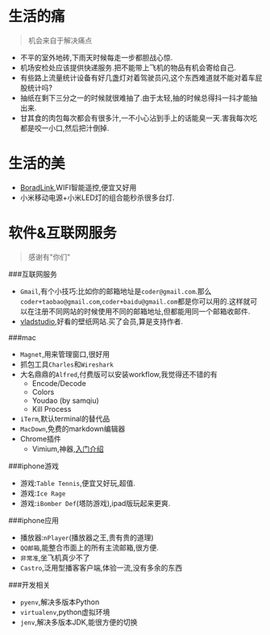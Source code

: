 # 生活的痛
>机会来自于解决痛点

- 不平的室外地砖,下雨天时候每走一步都胆战心惊.
- 机场安检处应该提供快递服务.把不能带上飞机的物品有机会寄给自己.
- 有些路上流量统计设备有好几盏灯对着驾驶员闪,这个东西难道就不能对着车屁股统计吗?
- 抽纸在剩下三分之一的时候就很难抽了.由于太轻,抽的时候总得抖一抖才能抽出来.
- 甘其食的肉包每次都会有很多汁,一不小心沾到手上的话能臭一天.害我每次吃都是咬一小口,然后把汁倒掉.

# 生活的美

- [BoradLink](http://www.broadlink.com.cn/),WIFI智能遥控,便宜又好用
- 小米移动电源+小米LED灯的组合能秒杀很多台灯.

# 软件&互联网服务
>感谢有"你们"

###互联网服务
- `Gmail`,有个小技巧:比如你的邮箱地址是`coder@gmail.com`.那么`coder+taobao@gmail.com`,`coder+baidu@gmail.com`都是你可以用的.这样就可以在注册不同网站的时候使用不同的邮箱地址,但都能用同一个邮箱收邮件.
- [vladstudio](http://www.vladstudio.com),好看的壁纸网站.买了会员,算是支持作者.

###mac
- `Magnet`,用来管理窗口,很好用
- 抓包工具`Charles`和`Wireshark`
- 大名鼎鼎的`Alfred`,付费版可以安装workflow,我觉得还不错的有
	+ Encode/Decode
	+ Colors
	+ Youdao (by samqiu)
	+ Kill Process
- `iTerm`,默认terminal的替代品
- `MacDown`,免费的markdown编辑器
- Chrome插件
	+ Vimium,神器,[入门介绍](http://sspai.com/27723)

###iphone游戏
- 游戏:`Table Tennis`,便宜又好玩,超值.
- 游戏:`Ice Rage`
- 游戏:`iBomber Def`(塔防游戏),ipad版玩起来更爽.

###iphone应用
- 播放器:`nPlayer`(播放器之王,贵有贵的道理)
- `QQ邮箱`,能整合市面上的所有主流邮箱,很方便.
- `非常准`,坐飞机真少不了
- `Castro`,泛用型播客客户端,体验一流,没有多余的东西

###开发相关
- `pyenv`,解决多版本Python
- `virtualenv`,python虚拟环境
- `jenv`,解决多版本JDK,能很方便的切换


